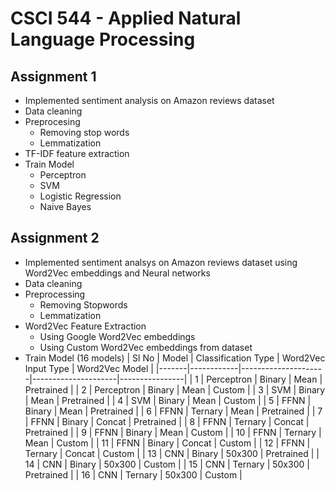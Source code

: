 # CSCI 544 - Applied Natural Language Processing

## Assignment 1

- Implemented sentiment analysis on Amazon reviews dataset
- Data cleaning
- Preprocesing
  - Removing stop words
  - Lemmatization
- TF-IDF feature extraction
- Train Model
  - Perceptron
  - SVM
  - Logistic Regression
  - Naive Bayes

## Assignment 2

- Implemented sentiment analsys on Amazon reviews dataset using Word2Vec embeddings and Neural networks
- Data cleaning
- Preprocessing
  - Removing Stopwords
  - Lemmatization
- Word2Vec Feature Extraction
  - Using Google Word2Vec embeddings
  - Using Custom Word2Vec embeddings from dataset
- Train Model (16 models)
  | Sl No | Model | Classification Type | Word2Vec Input Type | Word2Vec Model |
  |-------|------------|---------------------|---------------------|----------------|
  | 1 | Perceptron | Binary | Mean | Pretrained |
  | 2 | Perceptron | Binary | Mean | Custom |
  | 3 | SVM | Binary | Mean | Pretrained |
  | 4 | SVM | Binary | Mean | Custom |
  | 5 | FFNN | Binary | Mean | Pretrained |
  | 6 | FFNN | Ternary | Mean | Pretrained |
  | 7 | FFNN | Binary | Concat | Pretrained |
  | 8 | FFNN | Ternary | Concat | Pretrained |
  | 9 | FFNN | Binary | Mean | Custom |
  | 10 | FFNN | Ternary | Mean | Custom |
  | 11 | FFNN | Binary | Concat | Custom |
  | 12 | FFNN | Ternary | Concat | Custom |
  | 13 | CNN | Binary | 50x300 | Pretrained |
  | 14 | CNN | Binary | 50x300 | Custom |
  | 15 | CNN | Ternary | 50x300 | Pretrained |
  | 16 | CNN | Ternary | 50x300 | Custom |
